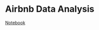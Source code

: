 # Airbnb Data Analysis

[Notebook](https://github.com/NawfelBC/Portfolio/blob/main/Data%20Analysis/Airbnb/airbnb.ipynb)
